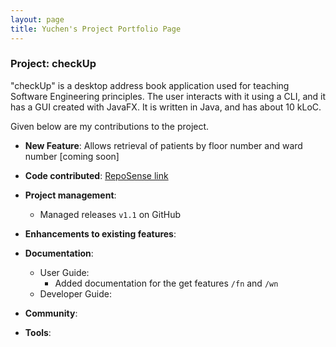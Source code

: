 ```yaml
---
layout: page
title: Yuchen's Project Portfolio Page
---
```


### Project: checkUp

"checkUp" is a desktop address book application used for teaching Software Engineering principles. The user interacts with it using a CLI, and it has a GUI created with JavaFX. It is written in Java, and has about 10 kLoC.

Given below are my contributions to the project.

* **New Feature**: Allows retrieval of patients by floor number and ward number [coming soon]

* **Code contributed**: [RepoSense link](https://nus-cs2103-ay2223s1.github.io/tp-dashboard/?search=nehcuy&breakdown=true)

* **Project management**:
    * Managed releases `v1.1` on GitHub

* **Enhancements to existing features**:

* **Documentation**:
    * User Guide:
        * Added documentation for the get features `/fn` and `/wn`
    * Developer Guide:

* **Community**:

* **Tools**:
